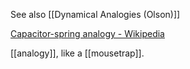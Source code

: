 See also [[Dynamical Analogies (Olson)]]

[Capacitor-spring analogy - Wikipedia](https://en.wikipedia.org/wiki/Capacitor-spring_analogy)

[[analogy]], like a [[mousetrap]].

